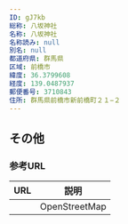 ```yaml
---
ID: gJ7kb
総称: 八坂神社
名称: 八坂神社
名称読み: null
別名: null
都道府県: 群馬県
区域: 前橋市
緯度: 36.3799608
経度: 139.0487937
郵便番号: 3710843
住所: 群馬県前橋市新前橋町２１−２
---
```


## その他

### 参考URL

| URL | 説明          |
| --- | ------------- |
|     | OpenStreetMap |
